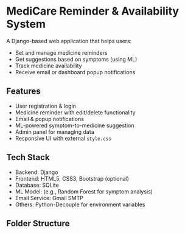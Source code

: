 # MediCare Reminder & Availability System

A Django-based web application that helps users:
- Set and manage medicine reminders
- Get suggestions based on symptoms (using ML)
- Track medicine availability
- Receive email or dashboard popup notifications

## Features

- User registration & login
- Medicine reminder with edit/delete functionality
- Email & popup notifications
- ML-powered symptom-to-medicine suggestion
- Admin panel for managing data
- Responsive UI with external `style.css`

## Tech Stack

- Backend: Django
- Frontend: HTML5, CSS3, Bootstrap (optional)
- Database: SQLite
- ML Model: (e.g., Random Forest for symptom analysis)
- Email Service: Gmail SMTP
- Others: Python-Decouple for environment variables

## Folder Structure

